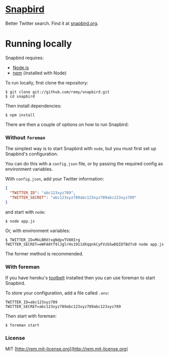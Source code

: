 # [Snapbird](http://snapbird.org)

Better Twitter search. Find it at [snapbird.org](http://snapbird.org).

# Running locally

Snapbird requires:

- [Node.js](http://nodejs.org)
- [npm](https://npmjs.org/) (installed with Node)

To run locally, first clone the repository:

```shell
$ git clone git://github.com/remy/snapbird.git
$ cd snapbird
```

Then install dependencies:

```shell
$ npm install
```

There are then a couple of options on how to run Snapbird:

### Without `foreman`

The simplest way is to start Snapbird with `node`, but you must first set up Snapbird's configuration.

You can do this with a `config.json` file, or by passing the required config as environment variables.

With `config.json`, add your Twitter information:

```json
{
  "TWITTER_ID": "abc123xyz789",
  "TWITTER_SECRET": "abc123xyz789abc123xyz789abc123xyz789"
}
```

and start with `node`:

```
$ node app.js
```

Or, with environment variables:

```shell
$ TWITTER_ID=MkLBRXtxgNdpvTV80Irg TWITTER_SECRET=eWFA0tf9lJglrHs1911dXqqnkCyFVzbSwDQIDTBd7s0 node app.js
```

The former method is recommended.

### With foreman

If you have heroku's [toolbelt](https://toolbelt.heroku.com/) installed then you can use foreman to start Snapbird.

To store your configuration, add a file called `.env`:

```
TWITTER_ID=abc123xyz789
TWITTER_SECRET=abc123xyz789abc123xyz789abc123xyz789
```

Then start with foreman:

```
$ foreman start
```

### License

MIT [http://rem.mit-license.org](http://rem.mit-license.org)